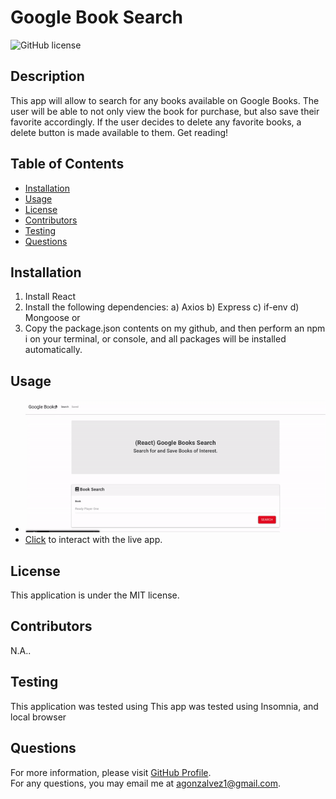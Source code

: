 # Google Book Search
![GitHub license](https://img.shields.io/badge/license-MIT-blue.svg)  
## Description
This app will allow to search for any books available on Google Books. The user will be able to not only view the book for purchase, but also save their favorite accordingly. If the user decides to delete any favorite books, a delete button is made available to them. Get reading!
## Table of Contents 
- [Installation](#installation)
- [Usage](#usage)
- [License](#license)
- [Contributors](#contributors)
- [Testing](#test)
- [Questions](#questions)
## Installation
1) Install React 
2) Install the following dependencies: 
    a) Axios 
    b) Express 
    c) if-env 
    d) Mongoose or 
3) Copy the package.json contents on my github, and then perform an npm i on your terminal, or console, and all packages will be installed automatically.
## Usage
- ![image](assets/ezgif.com-gif-maker.gif) 
- [Click](https://mysterious-meadow-63767.herokuapp.com/) to interact with the live app. 
## License
This application is under the MIT license.  
## Contributors
N.A..
## Testing
This application was tested using This app was tested using Insomnia, and local browser
## Questions
For more information, please visit [GitHub Profile](https://github.com/agonzalvez/).  
For any questions, you may email me at agonzalvez1@gmail.com.